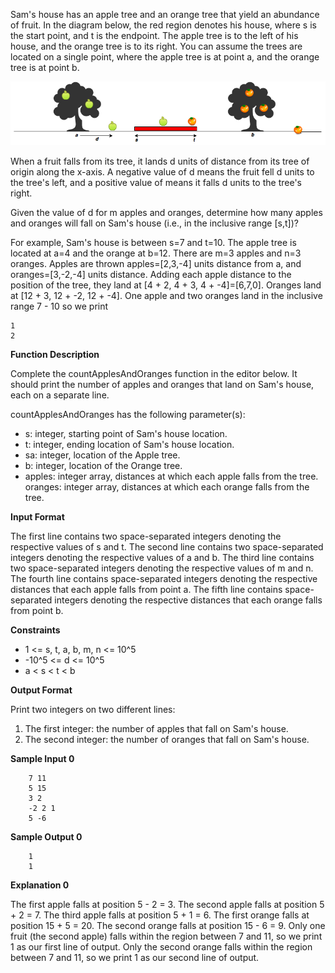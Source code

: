 Sam's house has an apple tree and an orange tree that yield an abundance of fruit. In the diagram below, the red region denotes his house, where s is the start point, and t is the endpoint. The apple tree is to the left of his house, and the orange tree is to its right. You can assume the trees are located on a single point, where the apple tree is at point a, and the orange tree is at point b.

![alt text](https://github.com/bustinstuff/hackerrank/blob/master/Apple%20and%20Orange/1474218925-f2a791d52c-Appleandorange2.png)

When a fruit falls from its tree, it lands d units of distance from its tree of origin along the x-axis. A negative value of d means the fruit fell d units to the tree's left, and a positive value of means it falls d units to the tree's right.

Given the value of d for m apples and oranges, determine how many apples and oranges will fall on Sam's house (i.e., in the inclusive range [s,t])?

For example, Sam's house is between s=7 and t=10. The apple tree is located at a=4 and the orange at b=12. There are m=3 apples and n=3 oranges. Apples are thrown apples=[2,3,-4] units distance from a, and oranges=[3,-2,-4] units distance. Adding each apple distance to the position of the tree, they land at [4 + 2, 4 + 3, 4 + -4]=[6,7,0]. Oranges land at [12 + 3, 12 + -2, 12 + -4]. One apple and two oranges land in the inclusive range 7 - 10 so we print

    1
    2

**Function Description**

Complete the countApplesAndOranges function in the editor below. It should print the number of apples and oranges that land on Sam's house, each on a separate line.

countApplesAndOranges has the following parameter(s):

- s: integer, starting point of Sam's house location.
- t: integer, ending location of Sam's house location.
- sa: integer, location of the Apple tree.
- b: integer, location of the Orange tree.
- apples: integer array, distances at which each apple falls from the tree.
  oranges: integer array, distances at which each orange falls from the tree.

**Input Format**

The first line contains two space-separated integers denoting the respective values of s and t.
The second line contains two space-separated integers denoting the respective values of a and b.
The third line contains two space-separated integers denoting the respective values of m and n.
The fourth line contains space-separated integers denoting the respective distances that each apple falls from point a.
The fifth line contains space-separated integers denoting the respective distances that each orange falls from point b.

**Constraints**
- 1 <= s, t, a, b, m, n <= 10^5
- -10^5 <= d <= 10^5
- a < s < t < b

**Output Format**

Print two integers on two different lines:

1. The first integer: the number of apples that fall on Sam's house.
2. The second integer: the number of oranges that fall on Sam's house.

**Sample Input 0**

        7 11
        5 15
        3 2
        -2 2 1
        5 -6

**Sample Output 0**

        1
        1

**Explanation 0**

The first apple falls at position 5 - 2 = 3.
The second apple falls at position 5 + 2 = 7.
The third apple falls at position 5 + 1 = 6.
The first orange falls at position 15 + 5 = 20.
The second orange falls at position 15 - 6 = 9.
Only one fruit (the second apple) falls within the region between 7 and 11, so we print 1 as our first line of output.
Only the second orange falls within the region between 7 and 11, so we print 1 as our second line of output.

